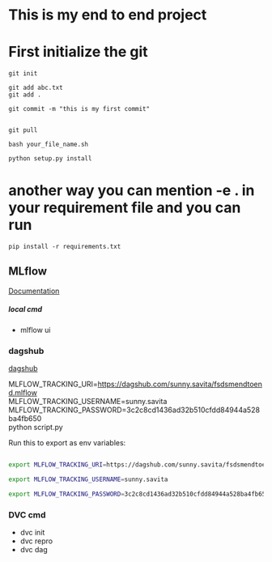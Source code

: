 # This is my end to end project

# First initialize the git

```
git init
```

```
git add abc.txt
git add .
```
```
git commit -m "this is my first commit"
```

```

git pull

```

```
bash your_file_name.sh
```

```
python setup.py install
```

# another way you can mention -e . in your requirement file and you can run

```
pip install -r requirements.txt
```


## MLflow

[Documentation](https://mlflow.org/docs/latest/index.html)


##### local cmd
- mlflow ui

### dagshub
[dagshub](https://dagshub.com/)

MLFLOW_TRACKING_URI=https://dagshub.com/sunny.savita/fsdsmendtoend.mlflow \
MLFLOW_TRACKING_USERNAME=sunny.savita \
MLFLOW_TRACKING_PASSWORD=3c2c8cd1436ad32b510cfdd84944a528ba4fb650 \
python script.py

Run this to export as env variables:

```bash

export MLFLOW_TRACKING_URI=https://dagshub.com/sunny.savita/fsdsmendtoend.mlflow

export MLFLOW_TRACKING_USERNAME=sunny.savita

export MLFLOW_TRACKING_PASSWORD=3c2c8cd1436ad32b510cfdd84944a528ba4fb650

```


### DVC cmd
- dvc init
- dvc repro
- dvc dag

